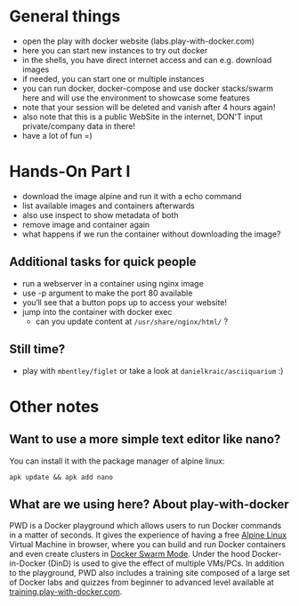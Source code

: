 General things
==============
* open the play with docker website (labs.play-with-docker.com)
* here you can start new instances to try out docker
* in the shells, you have direct internet access and can e.g. download images
* if needed, you can start one or multiple instances
* you can run docker, docker-compose and use docker stacks/swarm here and will use the environment to showcase some features
* note that your session will be deleted and vanish after 4 hours again!
* also note that this is a public WebSite in the internet, DON'T input private/company data in there!
* have a lot of fun =)

Hands-On Part I
=================
- download the image alpine and run it with a echo command
- list  available images and containers afterwards
- also use inspect to show metadata of both
- remove image and container again
- what happens if we run the container without downloading the image?

Additional tasks for quick people
---------------------------------
- run a webserver in a container using nginx image
- use -p argument to make the port 80 available
- you‘ll see that a button pops up to access your website!
- jump into the container with docker exec
	- can you update  content  at `/usr/share/nginx/html/` ?

Still time?
-------------
- play with `mbentley/figlet` or take a look at `danielkraic/asciiquarium` :)


Other notes
============

Want to use a more simple text editor like nano?
-------------------------------------------------
You can install it with the package manager of alpine linux:
	
	apk update && apk add nano
	
What are we using here? About play-with-docker
---------------------------------------------
PWD is a Docker playground which allows users to run Docker commands in a matter of seconds. It gives the experience of having a free [Alpine Linux](https://alpinelinux.org/) Virtual Machine in browser, where you can build and run Docker containers and even create clusters in [Docker Swarm Mode](https://docs.docker.com/engine/swarm/). Under the hood Docker-in-Docker (DinD) is used to give the effect of multiple VMs/PCs. In addition to the playground, PWD also includes a training site composed of a large set of Docker labs and quizzes from beginner to advanced level available at [training.play-with-docker.com](http://training.play-with-docker.com/).

